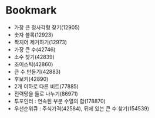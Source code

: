 # Bookmark

- 가장 큰 정사각형 찾기(12905)
- 숫자 블록(12923)
- 짝지어 제거하기(12973)
- 가장 큰 수(42746)
- 소수 찾기(42839)
- 조이스틱(42860)
- 큰 수 만들기(42883)
- 후보키(42890)
- 2개 이하로 다른 비트(77885)
- 전력망을 둘로 나누기(86971)
- 투포인터 : 연속된 부분 수열의 합(178870)
- 우선순위큐 : 주식가격(42584), 뒤에 있는 큰 수 찾기(154539)
